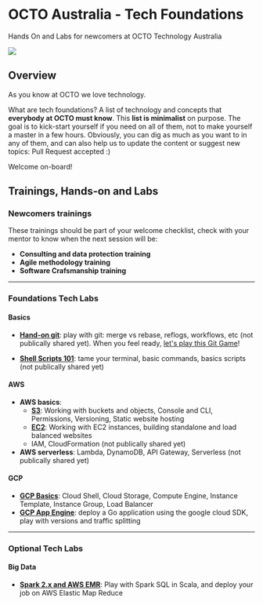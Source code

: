 # OCTO Australia - Tech Foundations
Hands On and Labs for newcomers at OCTO Technology Australia

<img src="./static/foundations.jpg" />

## Overview

As you know at OCTO we love technology.

What are tech foundations? A list of technology and concepts that **everybody at OCTO must know**.
This **list is minimalist** on purpose. The goal is to kick-start yourself if you need on all of them, not to make yourself a master in a few hours.
Obviously, you can dig as much as you want to in any of them, and can also help us to update the content or suggest new topics: Pull Request accepted :)

Welcome on-board!

## Trainings, Hands-on and Labs

### Newcomers trainings

These trainings should be part of your welcome checklist, check with your mentor to know when the next session will be:

- **Consulting and data protection training**
- **Agile methodology training**
- **Software Crafsmanship training**

---

### Foundations Tech Labs

#### Basics
- **[Hand-on git](https://github.com/octo-technology-downunder/git-command-line-lab)**: play with git: merge vs rebase, reflogs, workflows, etc (not  publically shared yet). 
When you feel ready, [let's play this Git Game](https://github.com/git-game/git-game)!

- **[Shell Scripts 101](https://github.com/octo-technology-downunder/command-line-shell-scripts-lab)**: tame your terminal, basic commands, basics scripts (not  publically shared yet)

#### AWS
- **AWS basics**:
    - **[S3](https://github.com/octo-technology-downunder/aws-labs-s3)**: Working with buckets and objects, Console and CLI, Permissions, Versioning, Static website hosting
    - **[EC2](https://github.com/octo-technology-downunder/aws-labs-ec2)**: Working with EC2 instances, building standalone and load balanced websites
    - IAM, CloudFormation (not  publically shared yet)
- **AWS serverless**: Lambda, DynamoDB, API Gateway, Serverless (not  publically shared yet)

#### GCP
- **[GCP Basics](https://github.com/octo-technology-downunder/gcp-compute-engine-autoscaling-lab)**: Cloud Shell, Cloud Storage, Compute Engine, Instance Template, Instance Group, Load Balancer
- **[GCP App Engine](https://github.com/octo-technology-downunder/gcp-app-engine-flex-with-go)**: deploy a Go application using the google cloud SDK, play with versions and traffic splitting

---

### Optional Tech Labs

#### Big Data

- **[Spark 2.x and AWS EMR](https://github.com/ealliaume/spark-sql-kata)**: Play with Spark SQL in Scala, and deploy your job on AWS Elastic Map Reduce


